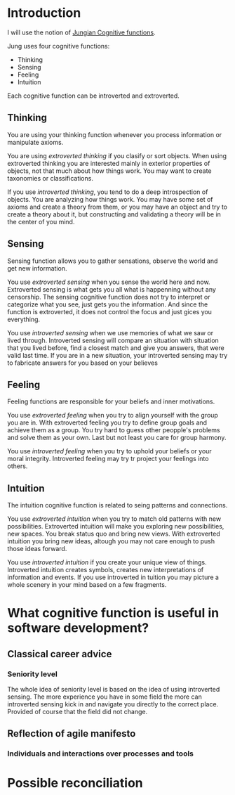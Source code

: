 # Introduction

I will use the notion of [Jungian Cognitive functions](https://en.wikipedia.org/wiki/Jungian_cognitive_functions).

Jung uses four cognitive functions:
- Thinking
- Sensing
- Feeling
- Intuition

Each cognitive function can be introverted and extroverted.                                                                                                    

## Thinking

You are using your thinking function whenever you process information or manipulate axioms.

You are using *extroverted thinking* if you clasify or sort objects. When using extroverted thinking you are interested mainly in exterior properties of objects,
not that much about how things work. You may want to create taxonomies or classifications.

If you use *introverted thinking*, you tend to do a deep introspection of objects. You are analyzing how things work. You may have some set of axioms and create a theory from them, or you may have
an object and try to create a theory about it, but constructing and validating a theory will be in the center of you mind.

## Sensing

Sensing function allows you to gather sensations, observe the world and get new information.

You use *extroverted sensing* when you sense the world here and now. Extroverted sensing is what gets you all what is happenning without any censorship. The sensing cognitive function does not
try to interpret or categorize what you see, just gets you the information. And since the function is extroverted, it does not control the focus and just gices you everything.

You use *introverted sensing* when we use memories of what we saw or lived through. Introverted sensing will compare an situation with situation that you lived before, find a closest match
and give you answers, that were valid last time. If you are in a new situation, your introverted sensing may try to fabricate answers for you based on your believes

## Feeling

Feeling functions are responsible for your beliefs and inner motivations.

You use *extroverted feeling* when you try to align yourself with the group you are in. With extroverted feeling you try to define group goals and achieve them as a group.
You try hard to guess other peopple's problems and solve them as your own. Last but not least you care for group harmony.

You use *introverted feeling* when you try to uphold your beliefs or your moral integrity. Introverted feeling may try tr project your feelings into others.

## Intuition

The intuition cognitive function is related to seing patterns and connections.

You use *extroverted intuition* when you try to match old patterns with new possibilities. Extroverted
intuition will make you exploring new possibilities, new spaces. You break status quo and bring new views. With extroverted intuition you bring new ideas, altough you may not care enough to push those ideas forward.

You use *introverted intuition* if you create your unique view of things. Introverted intuition creates symbols, creates new interpretations of information and events. If you use introverted in tuition you may picture a whole scenery in your mind based on a few fragments. 

# What cognitive function is useful in software development?

## Classical career advice

### Seniority level
The whole idea of seniority level is based on the idea of using introverted sensing. The more experience
you have in some field the more can introverted sensing kick in and navigate you directly to the
correct place. Provided of course that the field did not change.

## Reflection of agile manifesto

### Individuals and interactions over processes and tools

# Possible reconciliation